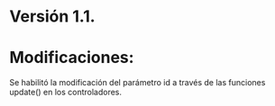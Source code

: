 # Versión 1.1.

#  Modificaciones:

Se habilitó la modificación del parámetro id a través de las funciones update() en los controladores.

